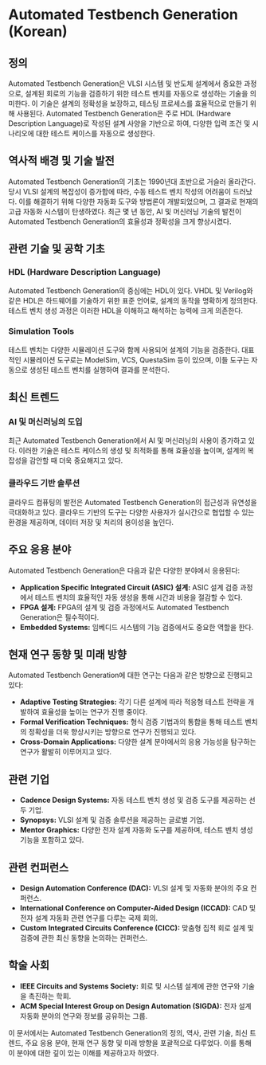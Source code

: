 # Automated Testbench Generation (Korean)

## 정의

Automated Testbench Generation은 VLSI 시스템 및 반도체 설계에서 중요한 과정으로, 설계된 회로의 기능을 검증하기 위한 테스트 벤치를 자동으로 생성하는 기술을 의미한다. 이 기술은 설계의 정확성을 보장하고, 테스팅 프로세스를 효율적으로 만들기 위해 사용된다. Automated Testbench Generation은 주로 HDL (Hardware Description Language)로 작성된 설계 사양을 기반으로 하여, 다양한 입력 조건 및 시나리오에 대한 테스트 케이스를 자동으로 생성한다.

## 역사적 배경 및 기술 발전

Automated Testbench Generation의 기초는 1990년대 초반으로 거슬러 올라간다. 당시 VLSI 설계의 복잡성이 증가함에 따라, 수동 테스트 벤치 작성의 어려움이 드러났다. 이를 해결하기 위해 다양한 자동화 도구와 방법론이 개발되었으며, 그 결과로 현재의 고급 자동화 시스템이 탄생하였다. 최근 몇 년 동안, AI 및 머신러닝 기술의 발전이 Automated Testbench Generation의 효율성과 정확성을 크게 향상시켰다.

## 관련 기술 및 공학 기초

### HDL (Hardware Description Language)

Automated Testbench Generation의 중심에는 HDL이 있다. VHDL 및 Verilog와 같은 HDL은 하드웨어를 기술하기 위한 표준 언어로, 설계의 동작을 명확하게 정의한다. 테스트 벤치 생성 과정은 이러한 HDL을 이해하고 해석하는 능력에 크게 의존한다.

### Simulation Tools

테스트 벤치는 다양한 시뮬레이션 도구와 함께 사용되어 설계의 기능을 검증한다. 대표적인 시뮬레이션 도구로는 ModelSim, VCS, QuestaSim 등이 있으며, 이들 도구는 자동으로 생성된 테스트 벤치를 실행하여 결과를 분석한다.

## 최신 트렌드

### AI 및 머신러닝의 도입

최근 Automated Testbench Generation에서 AI 및 머신러닝의 사용이 증가하고 있다. 이러한 기술은 테스트 케이스의 생성 및 최적화를 통해 효율성을 높이며, 설계의 복잡성을 감안할 때 더욱 중요해지고 있다.

### 클라우드 기반 솔루션

클라우드 컴퓨팅의 발전은 Automated Testbench Generation의 접근성과 유연성을 극대화하고 있다. 클라우드 기반의 도구는 다양한 사용자가 실시간으로 협업할 수 있는 환경을 제공하며, 데이터 저장 및 처리의 용이성을 높인다.

## 주요 응용 분야

Automated Testbench Generation은 다음과 같은 다양한 분야에서 응용된다:

- **Application Specific Integrated Circuit (ASIC) 설계:** ASIC 설계 검증 과정에서 테스트 벤치의 효율적인 자동 생성을 통해 시간과 비용을 절감할 수 있다.
- **FPGA 설계:** FPGA의 설계 및 검증 과정에서도 Automated Testbench Generation은 필수적이다.
- **Embedded Systems:** 임베디드 시스템의 기능 검증에서도 중요한 역할을 한다.

## 현재 연구 동향 및 미래 방향

Automated Testbench Generation에 대한 연구는 다음과 같은 방향으로 진행되고 있다:

- **Adaptive Testing Strategies:** 각기 다른 설계에 따라 적응형 테스트 전략을 개발하여 효율성을 높이는 연구가 진행 중이다.
- **Formal Verification Techniques:** 형식 검증 기법과의 통합을 통해 테스트 벤치의 정확성을 더욱 향상시키는 방향으로 연구가 진행되고 있다.
- **Cross-Domain Applications:** 다양한 설계 분야에서의 응용 가능성을 탐구하는 연구가 활발히 이루어지고 있다.

## 관련 기업

- **Cadence Design Systems:** 자동 테스트 벤치 생성 및 검증 도구를 제공하는 선두 기업.
- **Synopsys:** VLSI 설계 및 검증 솔루션을 제공하는 글로벌 기업.
- **Mentor Graphics:** 다양한 전자 설계 자동화 도구를 제공하며, 테스트 벤치 생성 기능을 포함하고 있다.

## 관련 컨퍼런스

- **Design Automation Conference (DAC):** VLSI 설계 및 자동화 분야의 주요 컨퍼런스.
- **International Conference on Computer-Aided Design (ICCAD):** CAD 및 전자 설계 자동화 관련 연구를 다루는 국제 회의.
- **Custom Integrated Circuits Conference (CICC):** 맞춤형 집적 회로 설계 및 검증에 관한 최신 동향을 논의하는 컨퍼런스.

## 학술 사회

- **IEEE Circuits and Systems Society:** 회로 및 시스템 설계에 관한 연구와 기술을 촉진하는 학회.
- **ACM Special Interest Group on Design Automation (SIGDA):** 전자 설계 자동화 분야의 연구와 정보를 공유하는 그룹.

이 문서에서는 Automated Testbench Generation의 정의, 역사, 관련 기술, 최신 트렌드, 주요 응용 분야, 현재 연구 동향 및 미래 방향을 포괄적으로 다루었다. 이를 통해 이 분야에 대한 깊이 있는 이해를 제공하고자 하였다.